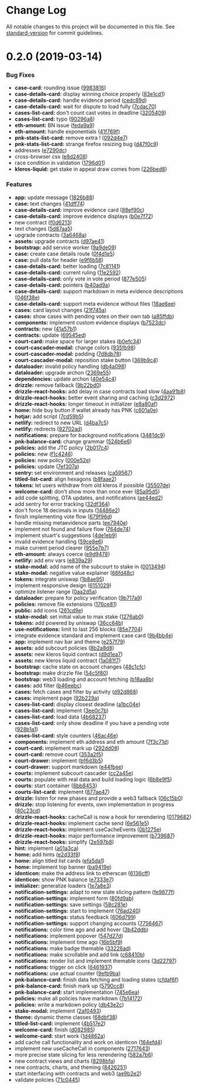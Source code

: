 # Change Log

All notable changes to this project will be documented in this file. See [standard-version](https://github.com/conventional-changelog/standard-version) for commit guidelines.

<a name="0.2.0"></a>

# 0.2.0 (2019-03-14)

### Bug Fixes

- **case-card:** rounding issue ([9983816](https://github.com/kleros/court/commit/9983816))
- **case-details-card:** display winning choice properly ([83e1cd1](https://github.com/kleros/court/commit/83e1cd1))
- **case-details-card:** handle evidence period ([cedc89d](https://github.com/kleros/court/commit/cedc89d))
- **case-details-card:** wait for dispute to load fully ([7cdac70](https://github.com/kleros/court/commit/7cdac70))
- **cases-list-card:** don't count cast votes in deadline ([3205409](https://github.com/kleros/court/commit/3205409))
- **cases-list-card:** typo ([90296a8](https://github.com/kleros/court/commit/90296a8))
- **eth-amount:** BN issue ([feda9a9](https://github.com/kleros/court/commit/feda9a9))
- **eth-amount:** handle exponentials ([41f769f](https://github.com/kleros/court/commit/41f769f))
- **pnk-stats-list-card:** remove extra ! ([092d4e7](https://github.com/kleros/court/commit/092d4e7))
- **pnk-stats-list-card:** strange firefox resizing bug ([d47f0c9](https://github.com/kleros/court/commit/d47f0c9))
- addresses ([e7290dc](https://github.com/kleros/court/commit/e7290dc))
- cross-browser css ([e8d2408](https://github.com/kleros/court/commit/e8d2408))
- race condition in validation ([1796d01](https://github.com/kleros/court/commit/1796d01))
- **kleros-liquid:** get stake in appeal draw comes from ([226bed8](https://github.com/kleros/court/commit/226bed8))

### Features

- **app:** update message ([1826b88](https://github.com/kleros/court/commit/1826b88))
- **case:** text changes ([41dff74](https://github.com/kleros/court/commit/41dff74))
- **case-details-card:** improve evidence card ([88ef90c](https://github.com/kleros/court/commit/88ef90c))
- **case-details-card:** improve evidence displays ([b0e7f72](https://github.com/kleros/court/commit/b0e7f72))
- new contract ([f0d6213](https://github.com/kleros/court/commit/f0d6213))
- text changes ([5d87aa5](https://github.com/kleros/court/commit/5d87aa5))
- upgrade contracts ([3a6468a](https://github.com/kleros/court/commit/3a6468a))
- **assets:** upgrade contracts ([d97ae41](https://github.com/kleros/court/commit/d97ae41))
- **bootstrap:** add service worker ([9a9de09](https://github.com/kleros/court/commit/9a9de09))
- **case:** create case details route ([0f4d1e5](https://github.com/kleros/court/commit/0f4d1e5))
- **case:** pull data for header ([e9f6b58](https://github.com/kleros/court/commit/e9f6b58))
- **case-details-card:** better loading ([7c81141](https://github.com/kleros/court/commit/7c81141))
- **case-details-card:** current ruling ([11e2592](https://github.com/kleros/court/commit/11e2592))
- **case-details-card:** only vote in vote period ([877e505](https://github.com/kleros/court/commit/877e505))
- **case-details-card:** pointers ([b40ad9a](https://github.com/kleros/court/commit/b40ad9a))
- **case-details-card:** support markdown in meta evidence descriptions ([046f38e](https://github.com/kleros/court/commit/046f38e))
- **case-details-card:** support meta evidence without files ([18ae6ee](https://github.com/kleros/court/commit/18ae6ee))
- **cases:** card layout changes ([21f745a](https://github.com/kleros/court/commit/21f745a))
- **cases:** show cases with pending votes on their own tab ([a85ffdb](https://github.com/kleros/court/commit/a85ffdb))
- **components:** implement custom evidence displays ([b7523dc](https://github.com/kleros/court/commit/b7523dc))
- **contracts:** new ([41a57b1](https://github.com/kleros/court/commit/41a57b1))
- **contracts:** update ([69545ed](https://github.com/kleros/court/commit/69545ed))
- **court-card:** make space for larger stakes ([b0efc34](https://github.com/kleros/court/commit/b0efc34))
- **court-cascader-modal:** change colors ([935fb98](https://github.com/kleros/court/commit/935fb98))
- **court-cascader-modal:** padding ([7d8db78](https://github.com/kleros/court/commit/7d8db78))
- **court-cascader-modal:** reposition stake button ([369b9c4](https://github.com/kleros/court/commit/369b9c4))
- **dataloader:** invalid policy handling ([db4a098](https://github.com/kleros/court/commit/db4a098))
- **dataloader:** upgrade archon ([2369e55](https://github.com/kleros/court/commit/2369e55))
- **dependencies:** update archon ([40e54c4](https://github.com/kleros/court/commit/40e54c4))
- **drizzle:** remove fallback ([9b22bd0](https://github.com/kleros/court/commit/9b22bd0))
- **drizzle-react-hooks:** add delay in case contracts load slow ([4aa91b8](https://github.com/kleros/court/commit/4aa91b8))
- **drizzle-react-hooks:** better event sharing and caching ([c3d2972](https://github.com/kleros/court/commit/c3d2972))
- **drizzle-react-hooks:** longer timeout in initializer ([e8a80af](https://github.com/kleros/court/commit/e8a80af))
- **home:** hide buy button if wallet already has PNK ([c601a0e](https://github.com/kleros/court/commit/c601a0e))
- **hotjar:** add script ([7cd59b5](https://github.com/kleros/court/commit/7cd59b5))
- **netlify:** redirect to new URL ([d4ba7c5](https://github.com/kleros/court/commit/d4ba7c5))
- **netlify:** redirects ([92702ad](https://github.com/kleros/court/commit/92702ad))
- **notifications:** prepare for background notifications ([3481dc9](https://github.com/kleros/court/commit/3481dc9))
- **pnk-balance-card:** change grammar ([524b6e6](https://github.com/kleros/court/commit/524b6e6))
- **policies:** add the JTC policy ([2b017c4](https://github.com/kleros/court/commit/2b017c4))
- **policies:** new ([f1c4246](https://github.com/kleros/court/commit/f1c4246))
- **policies:** new policy ([000e52e](https://github.com/kleros/court/commit/000e52e))
- **policies:** update ([7ef307a](https://github.com/kleros/court/commit/7ef307a))
- **sentry:** set environment and releases ([ca59567](https://github.com/kleros/court/commit/ca59567))
- **titled-list-card:** align hexagons ([b8faae2](https://github.com/kleros/court/commit/b8faae2))
- **tokens:** let users withdraw from old kleros if possible ([35507de](https://github.com/kleros/court/commit/35507de))
- **welcome-card:** don't show more than once ever ([85a95d5](https://github.com/kleros/court/commit/85a95d5))
- add code splitting, OTA updates, and notifications ([ae44ed2](https://github.com/kleros/court/commit/ae44ed2))
- add sentry for error tracking ([32df364](https://github.com/kleros/court/commit/32df364))
- don't force 18 decimals in inputs ([14486e2](https://github.com/kleros/court/commit/14486e2))
- finish implementing vote flow ([679f96d](https://github.com/kleros/court/commit/679f96d))
- handle missing metaevidence parts ([ee7940e](https://github.com/kleros/court/commit/ee7940e))
- implement not found and failure flow ([764de74](https://github.com/kleros/court/commit/764de74))
- implement stuart's suggestions ([4de1eb9](https://github.com/kleros/court/commit/4de1eb9))
- invalid evidence handling ([59ce8e6](https://github.com/kleros/court/commit/59ce8e6))
- make current period clearer ([955e7b7](https://github.com/kleros/court/commit/955e7b7))
- **eth-amount:** always coerce ([e9d9478](https://github.com/kleros/court/commit/e9d9478))
- **netlify:** add env vars ([e839a29](https://github.com/kleros/court/commit/e839a29))
- **stake-modal:** add name of the subcourt to stake in ([0013494](https://github.com/kleros/court/commit/0013494))
- **stake-modal:** negative value explainer ([66fd48c](https://github.com/kleros/court/commit/66fd48c))
- **tokens:** integrate uniswap ([1b8ae95](https://github.com/kleros/court/commit/1b8ae95))
- implement responsive design ([6151029](https://github.com/kleros/court/commit/6151029))
- optimize listener range ([0aa2d5a](https://github.com/kleros/court/commit/0aa2d5a))
- **dataloader:** prepare for policy verification ([9b717a9](https://github.com/kleros/court/commit/9b717a9))
- **policies:** remove file extensions ([176ce81](https://github.com/kleros/court/commit/176ce81))
- **public:** add icons ([261cd9e](https://github.com/kleros/court/commit/261cd9e))
- **stake-modal:** set initial value to max stake ([1276ab0](https://github.com/kleros/court/commit/1276ab0))
- **tokens:** add powered by uniswap ([36cc64b](https://github.com/kleros/court/commit/36cc64b))
- **use-notifications:** limit to last 256 blocks ([85e7704](https://github.com/kleros/court/commit/85e7704))
- integrate evidence standard and implement case card ([9b4bb4e](https://github.com/kleros/court/commit/9b4bb4e))
- **app:** implement nav bar and theme ([e257f79](https://github.com/kleros/court/commit/e257f79))
- **assets:** add subcourt policies ([8b2a8d8](https://github.com/kleros/court/commit/8b2a8d8))
- **assets:** new kleros liquid contract ([d9d1ea7](https://github.com/kleros/court/commit/d9d1ea7))
- **assets:** new kleros liquid contract ([1a081f7](https://github.com/kleros/court/commit/1a081f7))
- **bootstrap:** cache state on account changes ([48c1cfc](https://github.com/kleros/court/commit/48c1cfc))
- **bootstrap:** make drizzle file ([54c5f80](https://github.com/kleros/court/commit/54c5f80))
- **bootstrap:** web3 loading and account fetching ([b18aa8b](https://github.com/kleros/court/commit/b18aa8b))
- **cases:** add filter ([b46eebc](https://github.com/kleros/court/commit/b46eebc))
- **cases:** fetch cases and filter by activity ([d92d868](https://github.com/kleros/court/commit/d92d868))
- **cases:** implement page ([92b229a](https://github.com/kleros/court/commit/92b229a))
- **cases-list-card:** display closest deadline ([a1bc04e](https://github.com/kleros/court/commit/a1bc04e))
- **cases-list-card:** implement ([3ee0c7b](https://github.com/kleros/court/commit/3ee0c7b))
- **cases-list-card:** load data ([4b68237](https://github.com/kleros/court/commit/4b68237))
- **cases-list-card:** only show deadline if you have a pending vote ([928b1a1](https://github.com/kleros/court/commit/928b1a1))
- **cases-list-card:** style counters ([46ac46e](https://github.com/kleros/court/commit/46ac46e))
- **components:** implement eth address and eth amount ([7f3c71d](https://github.com/kleros/court/commit/7f3c71d))
- **court-card:** implement mark up ([292dd08](https://github.com/kleros/court/commit/292dd08))
- **court-card:** remove court ([353a2f5](https://github.com/kleros/court/commit/353a2f5))
- **court-drawer:** implement ([bf6d3b5](https://github.com/kleros/court/commit/bf6d3b5))
- **court-drawer:** support markdown ([e44fbee](https://github.com/kleros/court/commit/e44fbee))
- **courts:** implement subcourt cascader ([cc2a45e](https://github.com/kleros/court/commit/cc2a45e))
- **courts:** populate with real data and build loading logic ([6b8e9f5](https://github.com/kleros/court/commit/6b8e9f5))
- **courts:** start container ([8bb8453](https://github.com/kleros/court/commit/8bb8453))
- **courts-list-card:** implement ([877ae47](https://github.com/kleros/court/commit/877ae47))
- **drizzle:** listen for new phases and provide a web3 fallback ([06c15b0](https://github.com/kleros/court/commit/06c15b0))
- **drizzle:** stop listening for events, own implementation in progress ([80c23cd](https://github.com/kleros/court/commit/80c23cd))
- **drizzle-react-hooks:** cacheCall is now a hook for rerendering ([0179682](https://github.com/kleros/court/commit/0179682))
- **drizzle-react-hooks:** implement cache send ([6e561e5](https://github.com/kleros/court/commit/6e561e5))
- **drizzle-react-hooks:** implement useCacheEvents ([0b1275e](https://github.com/kleros/court/commit/0b1275e))
- **drizzle-react-hooks:** major performance improvement ([b739687](https://github.com/kleros/court/commit/b739687))
- **drizzle-react-hooks:** simplify ([2e597b8](https://github.com/kleros/court/commit/2e597b8))
- **hint:** implement ([a01a3ca](https://github.com/kleros/court/commit/a01a3ca))
- **home:** add hints ([e2d33f8](https://github.com/kleros/court/commit/e2d33f8))
- **home:** align titled list cards ([efa5da1](https://github.com/kleros/court/commit/efa5da1))
- **home:** implement top banner ([ba9419e](https://github.com/kleros/court/commit/ba9419e))
- **identicon:** make the address link to etherscan ([6136cff](https://github.com/kleros/court/commit/6136cff))
- **identicon:** show PNK balance ([e7333e7](https://github.com/kleros/court/commit/e7333e7))
- **initializer:** generalize loaders ([1e7a8e3](https://github.com/kleros/court/commit/1e7a8e3))
- **notification-settings:** adapt to new state slicing pattern ([fe9877f](https://github.com/kleros/court/commit/fe9877f))
- **notification-settings:** implement form ([80fd9ab](https://github.com/kleros/court/commit/80fd9ab))
- **notification-settings:** save settings ([58c281e](https://github.com/kleros/court/commit/58c281e))
- **notification-settings:** start to implement ([76ad240](https://github.com/kleros/court/commit/76ad240))
- **notification-settings:** status feedback ([606d799](https://github.com/kleros/court/commit/606d799))
- **notification-settings:** support changing accounts ([7756467](https://github.com/kleros/court/commit/7756467))
- **notifications:** color time ago and add hover ([3b42ddb](https://github.com/kleros/court/commit/3b42ddb))
- **notifications:** implement popover ([547d27d](https://github.com/kleros/court/commit/547d27d))
- **notifications:** implement time ago ([16b5bf9](https://github.com/kleros/court/commit/16b5bf9))
- **notifications:** make badge themable ([33226ad](https://github.com/kleros/court/commit/33226ad))
- **notifications:** make scrollable and add link ([c68410b](https://github.com/kleros/court/commit/c68410b))
- **notifications:** render list and implement themable icons ([3d22797](https://github.com/kleros/court/commit/3d22797))
- **notifications:** trigger on click ([6461937](https://github.com/kleros/court/commit/6461937))
- **notifications:** use actual counter ([9efb9ba](https://github.com/kleros/court/commit/9efb9ba))
- **pnk-balance-card:** finish data fetching and loading states ([cfdaf6f](https://github.com/kleros/court/commit/cfdaf6f))
- **pnk-balance-card:** finish mark up ([5790cc8](https://github.com/kleros/court/commit/5790cc8))
- **pnk-balance-card:** start implementation ([745e6ea](https://github.com/kleros/court/commit/745e6ea))
- **policies:** make all policies have markdown ([7b14172](https://github.com/kleros/court/commit/7b14172))
- **policies:** write a markdown policy ([db43e2c](https://github.com/kleros/court/commit/db43e2c))
- **stake-modal:** implement ([2af0493](https://github.com/kleros/court/commit/2af0493))
- **theme:** dynamic theme classes ([68dbf38](https://github.com/kleros/court/commit/68dbf38))
- **titled-list-card:** implement ([4b517e2](https://github.com/kleros/court/commit/4b517e2))
- **welcome-card:** finish ([d082985](https://github.com/kleros/court/commit/d082985))
- **welcome-card:** start work ([1d4862a](https://github.com/kleros/court/commit/1d4862a))
- add cache call functionality and work on identicon ([164efd4](https://github.com/kleros/court/commit/164efd4))
- implement new useCacheCall in components ([2717643](https://github.com/kleros/court/commit/2717643))
- more precise state slicing for less rerendering ([582a7b6](https://github.com/kleros/court/commit/582a7b6))
- new contract views and charts ([8298bfa](https://github.com/kleros/court/commit/8298bfa))
- new contracts, charts, and theming ([8426251](https://github.com/kleros/court/commit/8426251))
- start interfacing with contracts and web3 ([ae9b2e2](https://github.com/kleros/court/commit/ae9b2e2))
- validate policies ([71c0445](https://github.com/kleros/court/commit/71c0445))

